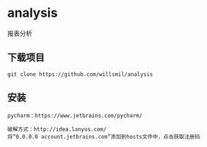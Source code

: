 # analysis
报表分析

## 下载项目
```
git clone https://github.com/willsmil/analysis
```
## 安装
```
pycharm：https://www.jetbrains.com/pycharm/

破解方式：http://idea.lanyus.com/
将“0.0.0.0 account.jetbrains.com”添加到hosts文件中，点击获取注册码
```
